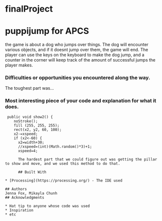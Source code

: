 # finalProject
# puppijump for APCS

the game is about a dog who jumps over things. The dog will encounter various objects, and if it doesnt jump over them, the game will end. The player can use the keys on the keyboard to make the dog jump, and a counter in the corner will keep track of the amount of successful jumps the player makes.

### Difficulties or opportunities you encountered along the way.

The toughest part was...

### Most interesting piece of your code and explanation for what it does.


```
 public void show2() {
    noStroke(); 
    fill (255, 255, 255);
    rect(x2, y2, 60, 100);
    x2-=xspeed;
    if (x2<-60) {
      x2=width+30;
      //xspeed=(int)(Math.random()*3)+1;
      xspeed=4;
      
      The hardest part that we could figure out was getting the pillar to show and move, and we used this method to do that.
      
      ## Built With

* [Processing](https://processing.org/) - The IDE used

## Authors
Jenna Fox, Mikayla Chunh
## Acknowledgments

* Hat tip to anyone whose code was used
* Inspiration
* etc
